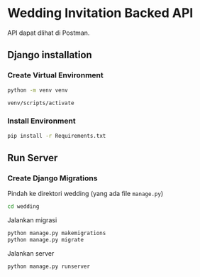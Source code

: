 # Wedding Invitation Backed API

API dapat dlihat di Postman.

## Django installation

### Create Virtual Environment

```bash
python -m venv venv

venv/scripts/activate
```

### Install Environment

```bash
pip install -r Requirements.txt
```

## Run Server

### Create Django Migrations

Pindah ke direktori wedding (yang ada file `manage.py`)

```bash
cd wedding
```

Jalankan migrasi

```bash
python manage.py makemigrations
python manage.py migrate
```

Jalankan server

```bash
python manage.py runserver
```
